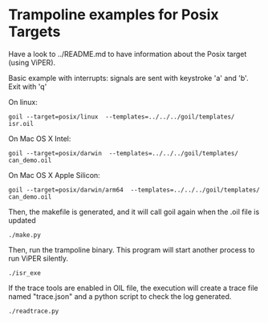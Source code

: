 # Trampoline examples for Posix Targets

Have a look to ../README.md to have information about the Posix target (using ViPER).

Basic example with interrupts: signals are sent with keystroke 'a' and 'b'. Exit with 'q'

On linux:
```
goil --target=posix/linux  --templates=../../../goil/templates/ isr.oil
```

On Mac OS X Intel:
```
goil --target=posix/darwin  --templates=../../../goil/templates/ can_demo.oil
```

On Mac OS X Apple Silicon:
```
goil --target=posix/darwin/arm64  --templates=../../../goil/templates/ can_demo.oil
```

Then, the makefile is generated, and it will call goil again when the .oil file is updated

```
./make.py
```

Then, run the trampoline binary. This program will start another process to run ViPER silently.

```
./isr_exe
```

If the trace tools are enabled in OIL file, the execution will create a trace file named "trace.json" and a python script to check the log generated.

```
./readtrace.py
```
